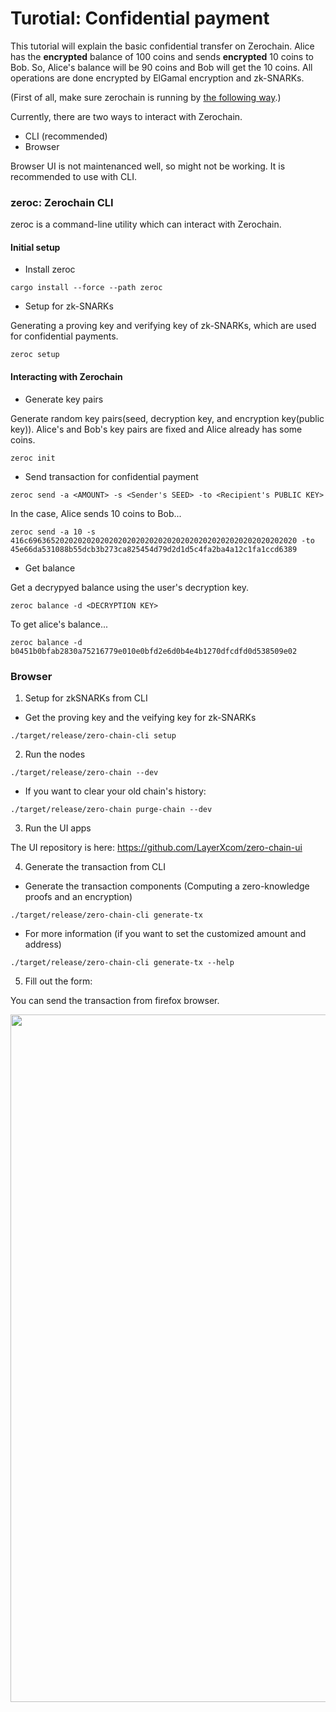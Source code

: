 # Turotial: Confidential payment

This tutorial will explain the basic confidential transfer on Zerochain. Alice has the **encrypted** balance of 100 coins and sends **encrypted** 10 coins to Bob. So, Alice's balance will be 90 coins and Bob will get the 10 coins. All operations are done encrypted by ElGamal encryption and zk-SNARKs.

(First of all, make sure zerochain is running by [the following way](ch01-01-installation.md).)

Currently, there are two ways to interact with Zerochain.

- CLI (recommended)
- Browser

Browser UI is not maintenanced well, so might not be working. It is recommended to use with CLI.

### zeroc: Zerochain CLI

zeroc is a command-line utility which can interact with Zerochain.

#### Initial setup

- Install zeroc
```
cargo install --force --path zeroc
```

- Setup for zk-SNARKs

Generating a proving key and verifying key of zk-SNARKs, which are used for confidential payments.

```
zeroc setup
```

#### Interacting with Zerochain

- Generate key pairs

Generate random key pairs(seed, decryption key, and encryption key(public key)).
Alice's and Bob's key pairs are fixed and Alice already has some coins.

```
zeroc init
```

- Send transaction for confidential payment
```
zeroc send -a <AMOUNT> -s <Sender's SEED> -to <Recipient's PUBLIC KEY>
```

In the case, Alice sends 10 coins to Bob...

```
zeroc send -a 10 -s 416c696365202020202020202020202020202020202020202020202020202020 -to 45e66da531088b55dcb3b273ca825454d79d2d1d5c4fa2ba4a12c1fa1ccd6389
```

- Get balance

Get a decrypyed balance using the user's decryption key.

```
zeroc balance -d <DECRYPTION KEY>
```

To get alice's balance...

```
zeroc balance -d b0451b0bfab2830a75216779e010e0bfd2e6d0b4e4b1270dfcdfd0d538509e02
```

### Browser

1. Setup for zkSNARKs from CLI
- Get the proving key and the veifying key for zk-SNARKs
```
./target/release/zero-chain-cli setup
```

2. Run the nodes
```
./target/release/zero-chain --dev
```
- If you want to clear your old chain's history:
```
./target/release/zero-chain purge-chain --dev
```

3. Run the UI apps

The UI repository is here:
https://github.com/LayerXcom/zero-chain-ui

4. Generate the transaction from CLI
- Generate the transaction components (Computing a zero-knowledge proofs and an encryption)
```
./target/release/zero-chain-cli generate-tx
```

- For more information (if you want to set the customized amount and address)
```
./target/release/zero-chain-cli generate-tx --help
```

5. Fill out the form:

You can send the transaction from firefox browser.

<div align="center">
<img src="https://user-images.githubusercontent.com/20852667/54687970-228b2a00-4b60-11e9-8c26-fdfbbb3a17d8.png" width="1100px">
</div>
